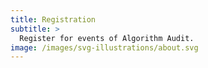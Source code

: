 ```yaml
---
title: Registration
subtitle: >
  Register for events of Algorithm Audit.
image: /images/svg-illustrations/about.svg
---
```


<!-- {{< accordions_area_open id="webinar" >}}

{{< accordion_item_open title="Lunch webinar 'Open source tools for AI validation" id="webinar" background_color="#ffffff" date="13-06-2025" tag1="webinar" tag2="technical tools" image="/images/logo/logo.svg" >}}

{{< button button_text="Register" button_link="#form" >}}

#### Description
In this webinar, you will learn more about validating AI systems. Which tools can you use to detect bias in an algorithm or AI system when protected characteristics are not available? And what is the purpose and necessity of synthetic data generation? Additionally, the webinar will address developing software without relying on cloud providers or commercial parties. During the webinar, two open-source tools will be introduced (an unsupervised bias detection tool and a synthetic data generation tool) that have been developed as part of the Innovation Budget 2024-25 by the Ministry of the Interior and Kingdom Relations, the Education Executive Agency, and the Algorithm Audit foundation. The last 20 minutes will be reserved for questions.

#### Date
Friday June 13th 12h00-13h00 CET

#### Program
- 12:00-12:05 Online check-in and introduction (AA)
- 12:05-12:20 Introduction and launch of the 'Unsupervised Bias Detection Tool' + DUO use case (AA)
- 12:20-12:40 Introduction and launch of the 'Synthetic Data Generation Tool' + DUO use case (AA + DUO)
- 12:40-13:00 Q&A session with the audience

#### Audience
Primarily data scientists who can start using the tools, but secondarily also less technical audiences (policy officers, implementation experts, etc.)

{{< accordion_item_close >}} -->
